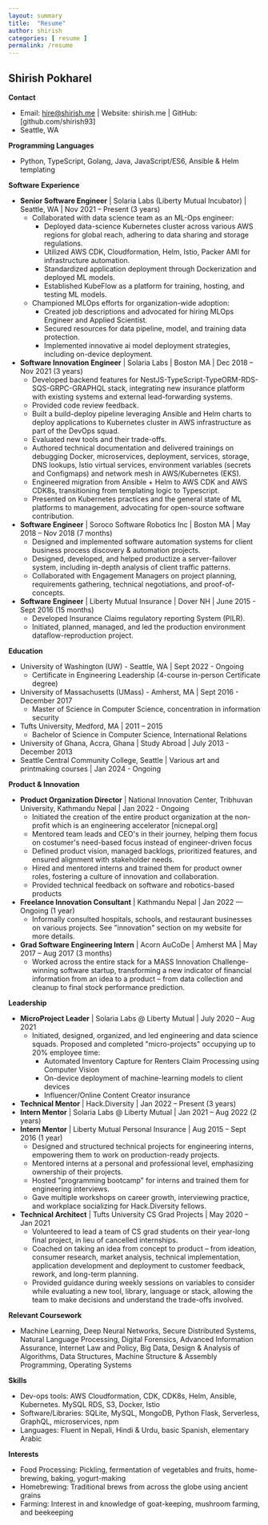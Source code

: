 ```yaml
---
layout: summary
title:  "Resume"
author: shirish
categories: [ resume ]
permalink: /resume
---
```

## Shirish Pokharel

**Contact**

* Email: hire@shirish.me \| Website: shirish.me \| GitHub: [github.com/shirish93]
* Seattle, WA

**Programming Languages**

* Python, TypeScript, Golang, Java, JavaScript/ES6, Ansible & Helm templating

**Software Experience**

* **Senior Software Engineer** \| Solaria Labs (Liberty Mutual Incubator) \| Seattle, WA \| Nov 2021 – Present (3 years)
    * Collaborated with data science team as an ML-Ops engineer:
        * Deployed data-science Kubernetes cluster across various AWS regions for global reach, adhering to data sharing and storage regulations. 
        * Utilized AWS CDK, Cloudformation, Helm, Istio, Packer AMI for infrastructure automation.
        * Standardized application deployment through Dockerization and deployed ML models.
        * Established KubeFlow as a platform for training, hosting, and testing ML models.
    * Championed MLOps efforts for organization-wide adoption:
        * Created job descriptions and advocated for hiring MLOps Engineer and Applied Scientist.
        * Secured resources for data pipeline, model, and training data protection.
        * Implemented innovative ai model deployment strategies, including on-device deployment.
* **Software Innovation Engineer** \| Solaria Labs \| Boston MA \| Dec 2018 – Nov 2021 (3 years)
    * Developed backend features for NestJS-TypeScript-TypeORM-RDS-SQS-GRPC-GRAPHQL stack, integrating new insurance platform with existing systems and external lead-forwarding systems.
    * Provided code review feedback.
    * Built a build-deploy pipeline leveraging Ansible and Helm charts to deploy applications to Kubernetes cluster in AWS infrastructure as part of the DevOps squad.
    * Evaluated new tools and their trade-offs.
    * Authored technical documentation and delivered trainings on debugging Docker, microservices, deployment, services, storage, DNS lookups, Istio virtual services, environment variables (secrets and Configmaps) and network mesh in AWS/Kubernetes (EKS).
    * Engineered migration from Ansible + Helm to AWS CDK and AWS CDK8s, transitioning from templating logic to Typescript.
    * Presented on Kubernetes practices and the general state of ML platforms to management, advocating for open-source software contribution.
* **Software Engineer** \| Soroco Software Robotics Inc \| Boston MA \| May 2018 – Nov 2018 (7 months)
    * Designed and implemented software automation systems for client business process discovery & automation projects.  
    * Designed, developed, and helped productize a server-failover system, including in-depth analysis of client traffic patterns.
    * Collaborated with Engagement Managers on project planning, requirements gathering, technical negotiations, and proof-of-concepts.
* **Software Engineer** \| Liberty Mutual Insurance \| Dover NH \| June 2015 - Sept 2016 (15 months)
    * Developed Insurance Claims regulatory reporting System (PILR).
    * Initiated, planned, managed, and led the production environment dataflow-reproduction project. 

**Education**

* University of Washington (UW) - Seattle, WA \| Sept 2022 - Ongoing
    * Certificate in Engineering Leadership (4-course in-person Certificate degree)
* University of Massachusetts (UMass) - Amherst, MA \| Sept 2016 - December 2017
    * Master of Science in Computer Science, concentration in information security
* Tufts University, Medford, MA \| 2011 – 2015
    * Bachelor of Science in Computer Science, International Relations
* University of Ghana, Accra, Ghana \| Study Abroad \| July 2013 - December 2013
* Seattle Central Community College, Seattle \| Various art and printmaking courses \| Jan 2024 - Ongoing

**Product & Innovation**

* **Product Organization Director** \| National Innovation Center, Tribhuvan University, Kathmandu Nepal \| Jan 2022 - Ongoing
    * Initiated the creation of the entire product organization at the non-profit which is an engineering accelerator [nicnepal.org]
    * Mentored team leads and CEO's in their journey, helping them focus on costumer's need-based focus instead of engineer-driven focus
    * Defined product vision, managed backlogs, prioritized features, and ensured alignment with stakeholder needs.
    * Hired and mentored interns and trained them for product owner roles, fostering a culture of innovation and collaboration.
    * Provided technical feedback on software and robotics-based products
* **Freelance Innovation Consultant** \| Kathmandu Nepal \| Jan 2022 — Ongoing (1 year)
    * Informally consulted hospitals, schools, and restaurant businesses on various projects. See "innovation" section on my website for more details.
* **Grad Software Engineering Intern** \| Acorn AuCoDe \| Amherst MA \| May 2017 – Aug 2017 (3 months)
    * Worked across the entire stack for a MASS Innovation Challenge-winning software startup, transforming a new indicator of financial information from an idea to a product – from data collection and cleanup to final stock performance prediction.

**Leadership**

* **MicroProject Leader** \| Solaria Labs @ Liberty Mutual \| July 2020 – Aug 2021
    * Initiated, designed, organized, and led engineering and data science squads. Proposed and completed "micro-projects" occupying up to 20% employee time:
        * Automated Inventory Capture for Renters Claim Processing using Computer Vision
        * On-device deployment of machine-learning models to client devices
        * Influencer/Online Content Creator insurance
* **Technical Mentor** \| Hack.Diversity \| Jan 2022 – Present (3 years)
* **Intern Mentor** \| Solaria Labs @ Liberty Mutual \| Jan 2021 – Aug 2022 (2 years)
* **Intern Mentor** \| Liberty Mutual Personal Insurance \| Aug 2015 – Sept 2016 (1 year)
    * Designed and structured technical projects for engineering interns, empowering them to work on production-ready projects.
    * Mentored interns at a personal and professional level, emphasizing ownership of their projects.
    * Hosted "programming bootcamp" for interns and trained them for engineering interviews.
    * Gave multiple workshops on career growth, interviewing practice, and workplace socializing for Hack.Diversity fellows.
* **Technical Architect** \| Tufts University CS Grad Projects \| May 2020 – Jan 2021
    * Volunteered to lead a team of CS grad students on their year-long final project, in lieu of cancelled internships.
    * Coached on taking an idea from concept to product – from ideation, consumer research, market analysis, technical implementation, application development and deployment to customer feedback, rework, and long-term planning.
    * Provided guidance during weekly sessions on variables to consider while evaluating a new tool, library, language or stack, allowing the team to make decisions and understand the trade-offs involved.

**Relevant Coursework**

* Machine Learning, Deep Neural Networks, Secure Distributed Systems, Natural Language Processing, Digital Forensics, Advanced Information Assurance, Internet Law and Policy, Big Data, Design & Analysis of Algorithms, Data Structures, Machine Structure & Assembly Programming, Operating Systems

**Skills**

* Dev-ops tools: AWS Cloudformation, CDK, CDK8s, Helm, Ansible, Kubernetes. MySQL RDS, S3, Docker, Istio
* Software/Libraries: SQLite, MySQL, MongoDB, Python Flask, Serverless, GraphQL, microservices, npm
* Languages: Fluent in Nepali, Hindi & Urdu, basic Spanish, elementary Arabic

**Interests**
* Food Processing: Pickling, fermentation of vegetables and fruits, home-brewing, baking, yogurt-making
* Homebrewing: Traditional brews from across the globe using ancient grains
* Farming: Interest in and knowledge of goat-keeping, mushroom farming, and beekeeping
